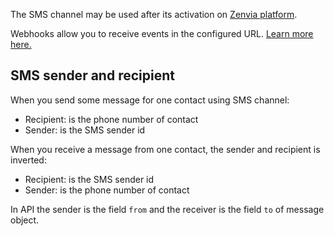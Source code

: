 The SMS channel may be used after its activation on [Zenvia platform](https://app.zenvia.com/home/credentials).
<br/>

Webhooks allow you to receive events in the configured URL. [Learn more here.](#tag/Webhooks)

## SMS sender and recipient
When you send some message for one contact using SMS channel:

* Recipient: is the phone number of contact
* Sender: is the SMS sender id

When you receive a message from one contact, the sender and recipient is inverted:

* Recipient: is the SMS sender id
* Sender: is the phone number of contact

In API the sender is the field `from` and the receiver is the field `to` of message object.